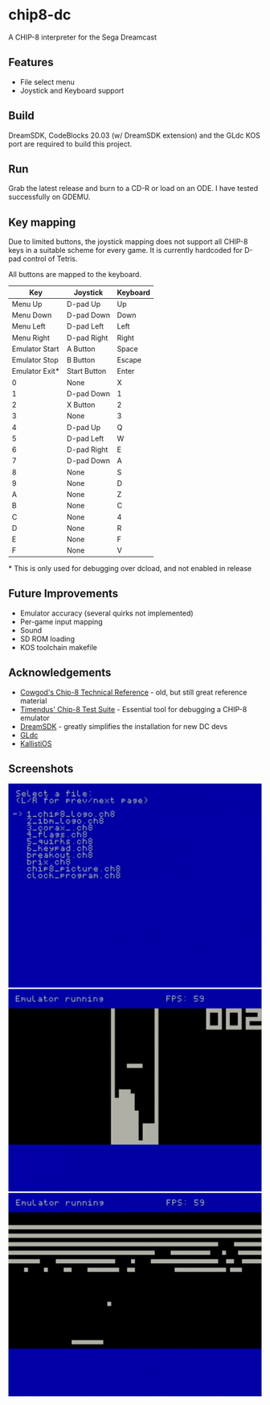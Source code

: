 # chip8-dc
A CHIP-8 interpreter for the Sega Dreamcast

## Features
* File select menu
* Joystick and Keyboard support

## Build
DreamSDK, CodeBlocks 20.03 (w/ DreamSDK extension) and the GLdc KOS port are required to build this project.

## Run
Grab the latest release and burn to a CD-R or load on an ODE. I have tested successfully on GDEMU.


## Key mapping
Due to limited buttons, the joystick mapping does not support all CHIP-8 keys in a suitable scheme for every game. 
It is currently hardcoded for D-pad control of Tetris.

All buttons are mapped to the keyboard.

| Key | Joystick   | Keyboard |
| --- | --------   | -------- |
|Menu Up| D-pad Up |   Up     |
|Menu Down| D-pad Down |   Down     |
|Menu Left| D-pad Left |   Left     |
|Menu Right| D-pad Right |   Right  |
|Emulator Start| A Button | Space |
|Emulator Stop| B Button | Escape |
|Emulator Exit*| Start Button | Enter |
| 0   |     None   |    X     |
| 1   | D-pad Down |    1     |
| 2   | X Button   |    2     |
| 3   | None       |    3     |
| 4   | D-pad Up   |    Q     |
| 5   | D-pad Left |    W     |
| 6   | D-pad Right|    E     |
| 7   | D-pad Down |    A     |
| 8   |    None    |    S     |
| 9   |    None    |    D     |
| A   |    None    |    Z     |
| B   |    None    |    C     |
| C   |    None    |    4     |
| D   |    None    |    R     |
| E   |    None    |    F     |
| F   |    None    |    V     |

\* This is only used for debugging over dcload, and not enabled in release

## Future Improvements
* Emulator accuracy (several quirks not implemented)
* Per-game input mapping
* Sound
* SD ROM loading
* KOS toolchain makefile

## Acknowledgements
* [Cowgod's Chip-8 Technical Reference](http://devernay.free.fr/hacks/chip8/C8TECH10.HTM) - old, but still great reference material
* [Timendus' Chip-8 Test Suite](https://github.com/Timendus/chip8-test-suite) - Essential tool for debugging a CHIP-8 emulator
* [DreamSDK](https://dreamsdk.org/) - greatly simplifies the installation for new DC devs
* [GLdc](https://gitlab.com/simulant/GLdc) 
* [KallistiOS](https://github.com/KallistiOS/KallistiOS)

## Screenshots
![menu](https://github.com/geigerowl/chip8-dc/blob/main/images/menu.png)
![tetris](https://github.com/geigerowl/chip8-dc/blob/main/images/tetris.png)
![breakout](https://github.com/geigerowl/chip8-dc/blob/main/images/breakout.png)
